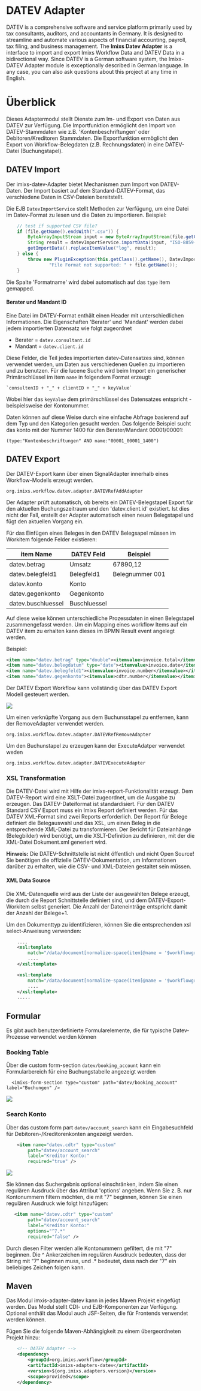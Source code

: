 # DATEV Adapter

DATEV is a comprehensive software and service platform primarily used by tax consultants, auditors, and accountants in Germany. It is designed to streamline and automate various aspects of financial accounting, payroll, tax filing, and business management. The **Imixs Datev Adapter** is a interface to import and export Imixs Workflow Data and DATEV Data in a bidirectional way.
Since DATEV is a German software system, the Imixs-DATEV Adapter module is exceptionally described in German language. In any case, you can also ask questions about this project at any time in English.

# Überblick

Dieses Adaptermodul stellt Dienste zum Im- und Export von Daten aus DATEV zur Verfügung. Die Importfunktion ermöglicht den Import von DATEV-Stammdaten wie z.B. 'Kontenbeschriftungen' oder Debitoren/Kreditoren Stammdaten.
Die Exportfunktion ermöglicht den Export von Workflow-Belegdaten (z.B. Rechnungsdaten) in eine DATEV-Datei (Buchungstapel).

## DATEV Import

Der imixs-datev-Adapter bietet Mechanismen zum Import von DATEV-Daten. Der Import basiert auf dem Standard-DATEV-Format, das verschiedene Daten in CSV-Dateien bereitstellt.

Die EJB `DatevImportService` stellt Methoden zur Verfügung, um eine Datei im Datev-Format zu lesen und die Daten zu importieren. Beispiel:

```java
    // test if supported CSV file?
    if (file.getName().endsWith(".csv")) {
    	ByteArrayInputStream input = new ByteArrayInputStream(file.getContent());
    	String result = datevImportService.importData(input, "ISO-8859-1");
    	getImportData().replaceItemValue("log", result);
    } else {
    	throw new PluginException(this.getClass().getName(), DatevImportService.IMPORT_ERROR,
    			"File Format not supported: " + file.getName());
    }
```

Die Spalte 'Formatname' wird dabei automatisch auf das `type` item gemapped.

#### Berater und Mandant ID

Eine Datei im DATEV-Format enthält einen Header mit unterschiedlichen Informationen. Die Eigenschaften 'Berater' und 'Mandant' werden dabei jedem importierten Datensatz wie folgt zugeordnet

- Berater = `datev.consultant.id`
- Mandant = `datev.client.id`

Diese Felder, die Teil jedes importierten datev-Datensatzes sind, können verwendet werden, um Daten aus verschiedenen Quellen zu importieren und zu benutzen. Für die lucene Suche wird beim Import ein generischer Primärschlüssel im item `name` in folgendem Format erzeugt:

    `consultenID + "_" + clientID + "_" + keyValue`

Wobei hier das `keyValue` dem primärschlüssel des Datensatzes entspricht - beispielsweise der Kontonummer.

Daten können auf diese Weise durch eine einfache Abfrage basierend auf dem Typ und den Kategorien gesucht werden. Das folgende Beispiel sucht das konto mit der Nummer 1400 für den Berater/Mandant 00001/00001:

    (type:"Kontenbeschriftungen" AND name:"00001_00001_1400")

## DATEV Export

Der DATEV-Export kann über einen SignalAdapter innerhalb eines Workflow-Modells erzeugt werden.

    org.imixs.workflow.datev.adapter.DATEVRefAddAdapter

Der Adapter prüft automatisch, ob bereits ein DATEV-Belegstapel Export für den aktuellen Buchungszeitraum und den 'datev.client.id' existiert. Ist dies nicht der Fall, erstellt der Adapter automatisch einen neuen Belegstapel und fügt den aktuellen Vorgang ein.

Für das Einfügen eines Beleges in den DATEV Belegsapel müssen im Workitem folgende Felder existieren:

| item Name          | DATEV Feld   | Beispiel        |
| ------------------ | ------------ | --------------- |
| datev.betrag       | Umsatz       | 67890,12        |
| datev.belegfeld1   | Belegfeld1   | Belegnummer 001 |
| datev.konto        | Konto        |
| datev.gegenkonto   | Gegenkonto   |
| datev.buschluessel | Buschluessel |

Auf diese weise können unterschiedliche Prozessdaten in einen Belegstapel zusammengefasst werden. Um ein Mapping eines workflow Items auf ein DATEV item zu erhalten kann dieses im BPMN Result event angelegt werden.

Beispiel:

```xml
<item name="datev.betrag" type="double"><itemvalue>invoice.total</itemvalue></item>
<item name="datev.belegdatum" type="date"><itemvalue>invoice.date</itemvalue></item>
<item name="datev.belegfeld1"><itemvalue>invoice.number</itemvalue></item>
<item name="datev.gegenkonto"><itemvalue>cdtr.number</itemvalue></item>
```

Der DATEV Export Workflow kann vollständig über das DATEV Export Modell gesteuert werden.

<img src="datev-export-workflow.png" />

Um einen verknüpfte Vorgang aus dem Buchunsstapel zu entfernen, kann der RemoveAdapter verwendet werden.

    org.imixs.workflow.datev.adapter.DATEVRefRemoveAdapter

Um den Buchunstapel zu erzeugen kann der ExecuteAdatper verwendet weden

    org.imixs.workflow.datev.adapter.DATEVExecuteAdapter

### XSL Transformation

Die DATEV-Datei wird mit Hilfe der imixs-report-Funktionalität erzeugt. Dem DATEV-Report wird eine XSLT-Datei zugeordnet, um die Ausgabe zu erzeugen.
Das DATEV-Dateiformat ist standardisiert.
Für den DATEV Standard CSV Export muss ein Imixs Report definiert werden. Für das DATEV XML-Format sind zwei Reports erforderlich. Der Report für Belege definiert die Belegauswahl und das XSL, um einen Beleg in die entsprechende XML-Datei zu transformieren. Der Bericht für Dateianhänge (Belegbilder) wird benötigt, um die XSLT-Definition zu definieren, mit der die XML-Datei Dokument.xml generiert wird.

**Hinweis:** Die DATEV-Schnittstelle ist nicht öffentlich und nicht Open Source! Sie benötigen die offizielle DATEV-Dokumentation, um Informationen darüber zu erhalten, wie die CSV- und XML-Dateien gestaltet sein müssen.

#### XML Data Source

Die XML-Datenquelle wird aus der Liste der ausgewählten Belege erzeugt, die durch die Report Schnittstelle definiert sind, und dem DATEV-Export-Workitem selbst generiert. Die Anzahl der Dateneinträge entspricht damit der Anzahl der Belege+1.

Um den Dokumenttyp zu identifizieren, können Sie die entsprechenden xsl select-Anweisung verwenden:

```xml
    ....
    <xsl:template
    	match="/data/document[normalize-space(item[@name = '$workflowgroup']/value) = 'DATEV-Export']">
    	....
    </xsl:template>

    <xsl:template
    	match="/data/document[normalize-space(item[@name = '$workflowgroup']/value) = 'Rechnungseingang']">
    	....
    </xsl:template>
    .....
```

## Formular

Es gibt auch benutzerdefinierte Formularelemente, die für typische Datev-Prozesse verwendet werden können

### Booking Table

Über die custom form-section `datev/booking_account` kann ein Formularbereich für eine Buchungstabelle angezeigt werden

```
  <imixs-form-section type="custom" path="datev/booking_account" label="Buchungen" />
```

<img src="image-01.png" />

### Search Konto

Über das custom form part `datev/account_search` kann ein Eingabesuchfeld für Debitoren-/Kreditorenkonten angezeigt werden.

```xml
    <item name="datev.cdtr" type="custom"
		path="datev/account_search"
        label="Kreditor Konto:"
		required="true" />
```

<img src="image-02.png" />

Sie können das Suchergebnis optional einschränken, indem Sie einen regulären Ausdruck über das Attribut 'options' angeben.
Wenn Sie z. B. nur Kontonummern filtern möchten, die mit "7" beginnen, können Sie einen regulären Ausdruck wie folgt hinzufügen:

```xml
   <item name="datev.cdtr" type="custom"
   		path="datev/account_search"
        label="Kreditor Konto:"
		options="^7.*"
		required="false" />
```

Durch diesen Filter werden alle Kontonummern gefiltert, die mit "7" beginnen. Die ^ Ankerzeichen im regulären Ausdruck bedeuten, dass der String mit "7" beginnen muss, und .\* bedeutet, dass nach der "7" ein beliebiges Zeichen folgen kann.

## Maven

Das Modul imxis-adapter-datev kann in jedes Maven Projekt eingefügt werden. Das Modul stellt CDI- und EJB-Komponenten zur Verfügung. Optional enthält das Modul auch JSF-Seiten, die für Frontends verwendet werden können.

Fügen Sie die folgende Maven-Abhängigkeit zu einem übergeordneten Projekt hinzu:

```xml
    <!-- DATEV Adapter -->
    <dependency>
    	<groupId>org.imixs.workflow</groupId>
    	<artifactId>imixs-adapters-datev</artifactId>
    	<version>${org.imixs.adapters.version}</version>
    	<scope>provided</scope>
    </dependency>
```
